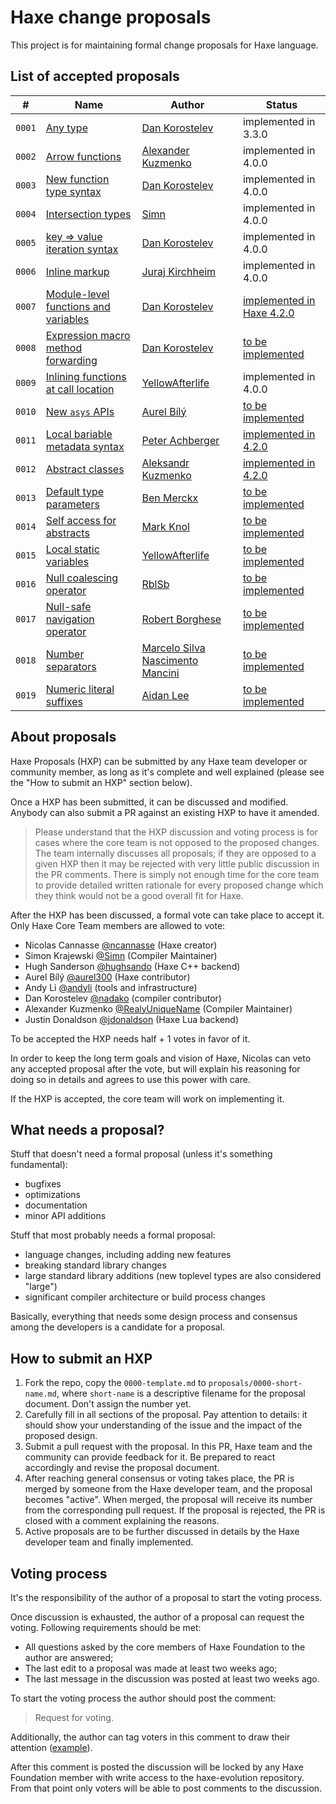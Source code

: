 ﻿# Haxe change proposals

This project is for maintaining formal change proposals for Haxe language.

## List of accepted proposals

| # | Name | Author | Status |
| --- | --- | --- | --- |
| `0001` | [Any type](proposals/0001-any.md) | [Dan Korostelev](https://github.com/nadako) | implemented in 3.3.0 |
| `0002` | [Arrow functions](proposals/0002-arrow-functions.md) | [Alexander Kuzmenko](https://github.com/RealyUniqueName) | implemented in 4.0.0 |
| `0003` | [New function type syntax](proposals/0003-new-function-type.md) | [Dan Korostelev](https://github.com/nadako) | implemented in 4.0.0 |
| `0004` | [Intersection types](proposals/0004-intersection-types.md) | [Simn](https://github.com/simn) | implemented in 4.0.0 |
| `0005` | [key => value iteration syntax](proposals/0005-key-value-iter.md) | [Dan Korostelev](https://github.com/nadako) | implemented in 4.0.0 |
| `0006` | [Inline markup](proposals/0006-inline-markup.md) | [Juraj Kirchheim](https://github.com/back2dos) | implemented in 4.0.0 |
| `0007` | [Module-level functions and variables](proposals/0007-module-level-funcs.md) | [Dan Korostelev](https://github.com/nadako) | [implemented in Haxe 4.2.0](https://github.com/HaxeFoundation/haxe/pull/8460) |
| `0008` | [Expression macro method forwarding](proposals/0008-macro-forward.md) | [Dan Korostelev](https://github.com/nadako) | [to be implemented](https://github.com/HaxeFoundation/haxe/issues/7453) |
| `0009` | [Inlining functions at call location](proposals/0009-inline-calls.md) | [YellowAfterlife](https://github.com/yellowafterlife) | implemented in 4.0.0 |
| `0010` | [New `asys` APIs](proposals/0010-asys.md) | [Aurel Bílý](https://github.com/Aurel300) | [to be implemented](https://github.com/Aurel300/haxe-sys) |
| `0011` | [Local bariable metadata syntax](proposals/0011-local-var-metadata.md) | [Peter Achberger](https://github.com/antriel) | [implemented in 4.2.0](https://github.com/HaxeFoundation/haxe/issues/9618) |
| `0012` | [Abstract classes](proposals/0012-abstract-classes.md) | [Aleksandr Kuzmenko](https://github.com/RealyUniqueName) | [implemented in 4.2.0](https://github.com/HaxeFoundation/haxe/pull/9716) |
| `0013` | [Default type parameters](proposals/0013-default-type-parameters.md) | [Ben Merckx](https://github.com/benmerckx) | [to be implemented](https://github.com/HaxeFoundation/haxe/issues/10483) |
| `0014` | [Self access for abstracts](proposals/0014-self-access-for-abstracts.md) | [Mark Knol](https://github.com/markknol) | [to be implemented](https://github.com/HaxeFoundation/haxe/issues/10482) |
| `0015` | [Local static variables](proposals/0015-local-static-variables.md) | [YellowAfterlife](https://github.com/yellowafterlife) | [to be implemented](https://github.com/HaxeFoundation/haxe/issues/10477) |
| `0016` | [Null coalescing operator](proposals/0016-null-coalescing-operator.md) | [RblSb](https://github.com/RblSb) | [to be implemented](https://github.com/HaxeFoundation/haxe/issues/10478) |
| `0017` | [Null-safe navigation operator](proposals/0017-null-safe-navigation-operator.md) | [Robert Borghese](https://github.com/RobertBorghese) | [to be implemented](https://github.com/HaxeFoundation/haxe/issues/10479) |
| `0018` | [Number separators](proposals/0018-number-separators.md) | [Marcelo Silva Nascimento Mancini](https://github.com/MrcSnm) | [to be implemented](https://github.com/HaxeFoundation/haxe/issues/10480) |
| `0019` | [Numeric literal suffixes](proposals/0019-numeric-iteral-suffixes.md) | [Aidan Lee](https://github.com/aidan63) | [to be implemented](https://github.com/HaxeFoundation/haxe/issues/10481) |

## About proposals

Haxe Proposals (HXP) can be submitted by any Haxe team developer or community member, as long as it's complete and well explained (please see the "How to submit an HXP" section below).

Once a HXP has been submitted, it can be discussed and modified. Anybody can also submit a PR against an existing HXP to have it amended.

> Please understand that the HXP discussion and voting process is for
> cases where the core team is not opposed to the proposed
> changes. The team internally discusses all proposals; if they are
> opposed to a given HXP then it may be rejected with very little
> public discussion in the PR comments. There is simply not enough
> time for the core team to provide detailed written rationale for
> every proposed change which they think would not be a good overall
> fit for Haxe.

After the HXP has been discussed, a formal vote can take place to accept it. Only Haxe Core Team members are allowed to vote:

 - Nicolas Cannasse [@ncannasse](https://github.com/ncannasse) (Haxe creator)
 - Simon Krajewski [@Simn](https://github.com/Simn) (Compiler Maintainer)
 - Hugh Sanderson [@hughsando](https://github.com/hughsando) (Haxe C++ backend)
 - Aurel Bílý [@aurel300](https://github.com/Aurel300) (Haxe contributor)
 - Andy Li [@andyli](https://github.com/andyli) (tools and infrastructure)
 - Dan Korostelev [@nadako](https://github.com/nadako) (compiler contributor)
 - Alexander Kuzmenko [@RealyUniqueName](https://github.com/RealyUniqueName) (Compiler Maintainer)
 - Justin Donaldson [@jdonaldson](https://github.com/jdonaldson) (Haxe Lua backend)

To be accepted the HXP needs half + 1 votes in favor of it.

In order to keep the long term goals and vision of Haxe, Nicolas can veto any accepted proposal after the vote, but will explain his reasoning for doing so in details and agrees to use this power with care.

If the HXP is accepted, the core team will work on implementing it.

## What needs a proposal?

Stuff that doesn't need a formal proposal (unless it's something fundamental):

 * bugfixes
 * optimizations
 * documentation
 * minor API additions

Stuff that most probably needs a formal proposal:

 * language changes, including adding new features
 * breaking standard library changes
 * large standard library additions (new toplevel types are also considered "large")
 * significant compiler architecture or build process changes

Basically, everything that needs some design process and consensus among the developers is a candidate for a proposal.

## How to submit an HXP

 1. Fork the repo, copy the `0000-template.md` to `proposals/0000-short-name.md`,
    where `short-name` is a descriptive filename for the proposal document. Don't assign the number yet.
 2. Carefully fill in all sections of the proposal. Pay attention to details: it should show your understanding
    of the issue and the impact of the proposed design.
 3. Submit a pull request with the proposal. In this PR, Haxe team and the community can provide
    feedback for it. Be prepared to react accordingly and revise the proposal document.
 4. After reaching general consensus or voting takes place, the PR is merged by someone from the Haxe developer team,
    and the proposal becomes "active". When merged, the proposal will receive its number from the
    corresponding pull request. If the proposal is rejected, the PR is closed with a comment explaining the reasons.
 5. Active proposals are to be further discussed in details by the Haxe developer team
    and finally implemented.

## Voting process

It's the responsibility of the author of a proposal to start the voting process.

Once discussion is exhausted, the author of a proposal can request the voting.
Following requirements should be met:

* All questions asked by the core members of Haxe Foundation to the author are answered;
* The last edit to a proposal was made at least two weeks ago;
* The last message in the discussion was posted at least two weeks ago.

To start the voting process the author should post the comment:

> Request for voting.

Additionally, the author can tag voters in this comment to draw their attention ([example](https://github.com/HaxeFoundation/haxe-evolution/pull/48#issuecomment-412341110)).

After this comment is posted the discussion will be locked by any Haxe Foundation member with write access to the haxe-evolution repository. From that point only voters will be able to post comments to the discussion.
